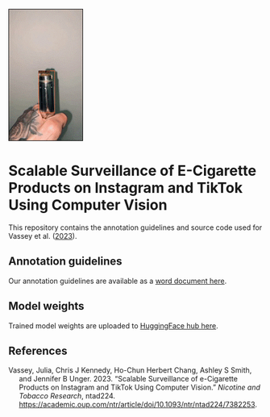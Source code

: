 
<img src="readme/vaping-demo.gif"
data-fig-alt="Vaping computer vision demo" />

# Scalable Surveillance of E-Cigarette Products on Instagram and TikTok Using Computer Vision

This repository contains the annotation guidelines and source code used
for Vassey et al. ([2023](#ref-vassey2023)).

## Annotation guidelines

Our annotation guidelines are available as a [word document
here](Annotation_guide_ecigarette_objects.docx).

## Model weights

Trained model weights are uploaded to [HuggingFace hub
here](https://huggingface.co/e-cigarette-marketing-ml/e-cigarette-object-detection/tree/main).

## References

<div id="refs" class="references csl-bib-body hanging-indent">

<div id="ref-vassey2023" class="csl-entry">

Vassey, Julia, Chris J Kennedy, Ho-Chun Herbert Chang, Ashley S Smith,
and Jennifer B Unger. 2023. “Scalable Surveillance of e-Cigarette
Products on Instagram and TikTok Using Computer Vision.” *Nicotine and
Tobacco Research*, ntad224.
<https://academic.oup.com/ntr/article/doi/10.1093/ntr/ntad224/7382253>.

</div>

</div>
